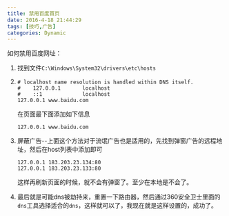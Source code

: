 ```yaml
---
title: 禁用百度首页
date: 2016-4-18 21:44:29
tags: [技巧,广告]
categories: Dynamic
---
```


如何禁用百度网址：

1. 找到文件`C:\Windows\System32\drivers\etc\hosts`

2. ```
   # localhost name resolution is handled within DNS itself.
   #	127.0.0.1       localhost
   #	::1             localhost
   127.0.0.1 www.baidu.com
   ```

   在页面最下面添加如下信息

   `127.0.0.1 www.baidu.com`

3. 屏蔽广告--上面这个方法对于流氓广告也是适用的，先找到弹窗广告的远程地址，然后在host列表中添加即可

   ```
   127.0.0.1 183.203.23.134:80
   127.0.0.1 183.203.23.133:80
   ```

   这样再刷新页面的时候，就不会有弹窗了。至少在本地是不会了。

4. 最后就是可能dns被劫持来，重置一下路由器，然后通过360安全卫士里面的`dns`工具选择适合的`dns`，这样就可以了，我现在就是这样设置的，成功了。